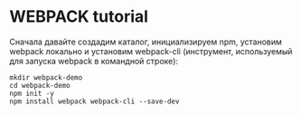 # WEBPACK tutorial

Сначала давайте создадим каталог, инициализируем npm, установим webpack локально и установим webpack-cli (инструмент, используемый для запуска webpack в командной строке):

```
mkdir webpack-demo
cd webpack-demo
npm init -y
npm install webpack webpack-cli --save-dev

```
